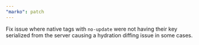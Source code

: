 ```yaml
---
"marko": patch
---
```


Fix issue where native tags with `no-update` were not having their key serialized from the server causing a hydration diffing issue in some cases.

